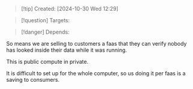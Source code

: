 
>[!tip] Created: [2024-10-30 Wed 12:29]

>[!question] Targets: 

>[!danger] Depends: 

So means we are selling to customers a faas that they can verify nobody has looked inside their data while it was running.

This is public compute in private.

It is difficult to set up for the whole computer, so us doing it per faas is a saving to consumers.